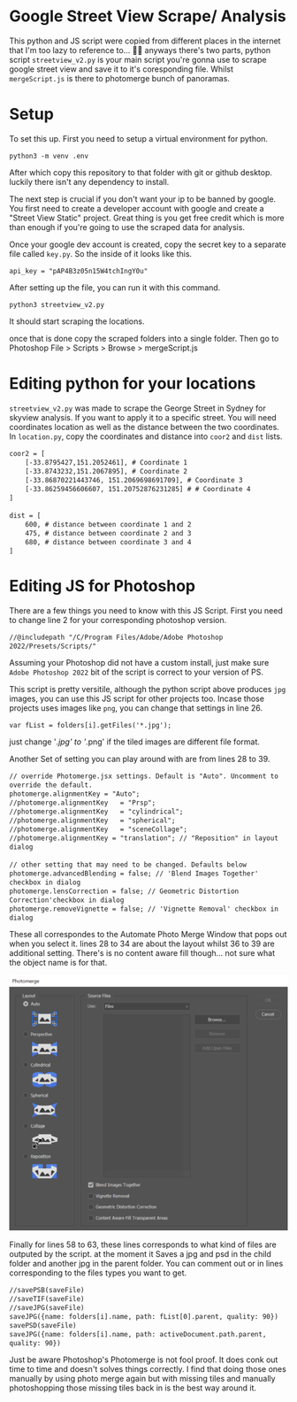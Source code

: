 # Google Street View Scrape/ Analysis

This python and JS script were copied from different places in the internet that I'm too lazy to reference to... 🤷‍♂️
anyways there's two parts, python script `streetview_v2.py` is your main script you're gonna use to scrape google street view and save it to it's coresponding file. Whilst `mergeScript.js` is there to photomerge bunch of panoramas.

# Setup

To set this up. First you need to setup a virtual environment for python.

```
python3 -m venv .env
```
After which copy this repository to that folder with git or github desktop. luckily there isn't any dependency to install. 

The next step is crucial if you don't want your ip to be banned by google. You first need to create a developer account with google and create a "Street View Static" project. Great thing is you get free credit which is more than enough if you're going to use the scraped data for analysis.

Once your google dev account is created, copy the secret key to a separate file called `key.py`. So the inside of it looks like this.

```
api_key = "pAP4B3z05n15W4tchIngY0u"
```

After setting up the file, you can run it with this command.

```
python3 streetview_v2.py
```
It should start scraping the locations.

once that is done copy the scraped folders into a single folder. Then go to Photoshop File > Scripts > Browse > mergeScript.js

# Editing python for your locations

`streetview_v2.py` was made to scrape the George Street in Sydney for skyview analysis. If you want to apply it to a specific street. You will need coordinates location as well as the distance between the two coordinates. In `location.py`, copy the coordinates and distance into `coor2` and `dist` lists.

```
coor2 = [
    [-33.8795427,151.2052461], # Coordinate 1
    [-33.8743232,151.2067895], # Coordinate 2
    [-33.86870221443746, 151.2069698691709], # Coordinate 3
    [-33.86259456606607, 151.20752876231285] # # Coordinate 4
]

dist = [
    600, # distance between coordinate 1 and 2
    475, # distance between coordinate 2 and 3
    680, # distance between coordinate 3 and 4
]
```

# Editing JS for Photoshop

There are a few things you need to know with this JS Script. First you need to change line 2 for your corresponding photoshop version. 

```
//@includepath "/C/Program Files/Adobe/Adobe Photoshop 2022/Presets/Scripts/"
```
Assuming your Photoshop did not have a custom install, just make sure `Adobe Photoshop 2022` bit of the script is correct to your version of PS.

This script is pretty versitile, although the python script above produces `jpg` images, you can use this JS script for other projects too. Incase those projects uses images like `png`, you can change that settings in line 26.

```
var fList = folders[i].getFiles('*.jpg');
```
just change '*.jpg' to '*.png' if the tiled images are different file format.

Another Set of setting you can play around with are from lines 28 to 39.
```
// override Photomerge.jsx settings. Default is "Auto". Uncomment to override the default.
photomerge.alignmentKey = "Auto";
//photomerge.alignmentKey   = "Prsp";
//photomerge.alignmentKey   = "cylindrical";
//photomerge.alignmentKey   = "spherical";
//photomerge.alignmentKey   = "sceneCollage";
//photomerge.alignmentKey = "translation"; // "Reposition" in layout dialog   

// other setting that may need to be changed. Defaults below
photomerge.advancedBlending = false; // 'Blend Images Together' checkbox in dialog
photomerge.lensCorrection = false; // Geometric Distortion Correction'checkbox in dialog
photomerge.removeVignette = false; // 'Vignette Removal' checkbox in dialog
```
These all correspondes to the Automate Photo Merge Window that pops out when you select it. lines 28 to 34 are about the layout whilst 36 to 39 are additional setting. There's is no content aware fill though... not sure what the object name is for that.

![Photoshop Photo Merge](https://github.com/JackD-FP/streetview_scrape/blob/main/Screenshot%202022-04-29%20091709.png)

Finally for lines 58 to 63, these lines corresponds to what kind of files are outputed by the script. at the moment it Saves a jpg and psd in the child folder and another jpg in the parent folder. You can comment out or in lines corresponding to the files types you want to get.

```
//savePSB(saveFile)
//saveTIF(saveFile)
//saveJPG(saveFile)
saveJPG({name: folders[i].name, path: fList[0].parent, quality: 90})
savePSD(saveFile)
saveJPG({name: folders[i].name, path: activeDocument.path.parent, quality: 90})
```

Just be aware Photoshop's Photomerge is not fool proof. It does conk out time to time and doesn't solves things correctly. I find that doing those ones manually by using photo merge again but with missing tiles and manually photoshopping those missing tiles back in is the best way around it. 


